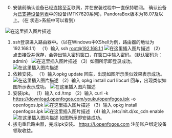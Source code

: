 0. 安装前确认设备已经连接至互联网，并在安装过程中一直保持联网。
确认设备为[已支持设备列表](https://blog.csdn.net/weixin_44388511/article/details/87881369)中的设备(MTK7620系列)，PandoraBox版本为18.07及以上。（在 状态>系统中可以看到）

![在这里插入图片描述](https://img-blog.csdnimg.cn/20190225143232360.png?x-oss-process=image/watermark,type_ZmFuZ3poZW5naGVpdGk,shadow_10,text_aHR0cHM6Ly9ibG9nLmNzZG4ubmV0L3dlaXhpbl80NDM4ODUxMQ==,size_16,color_FFFFFF,t_70)
1. ssh登录进入路由器中。（以在Windows中XShell为例，路由器的地址为192.168.1.1）
   （1）输入 ssh root@192.168.1.1
![在这里插入图片描述](https://img-blog.csdnimg.cn/20190130173357274.png?x-oss-process=image/watermark,type_ZmFuZ3poZW5naGVpdGk,shadow_10,text_aHR0cHM6Ly9ibG9nLmNzZG4ubmV0L3dlaXhpbl80NDM4ODUxMQ==,size_16,color_FFFFFF,t_70)
 （2）点击接受并保存，会弹出输入密码窗口，在窗口中输入密码。（默认密码为：admin）
 ![在这里插入图片描述](https://img-blog.csdnimg.cn/20190130173523965.png?x-oss-process=image/watermark,type_ZmFuZ3poZW5naGVpdGk,shadow_10,text_aHR0cHM6Ly9ibG9nLmNzZG4ubmV0L3dlaXhpbl80NDM4ODUxMQ==,size_16,color_FFFFFF,t_70)
 （3）如图所示即登录成功。
![在这里插入图片描述](https://img-blog.csdnimg.cn/2019022514334132.png?x-oss-process=image/watermark,type_ZmFuZ3poZW5naGVpdGk,shadow_10,text_aHR0cHM6Ly9ibG9nLmNzZG4ubmV0L3dlaXhpbl80NDM4ODUxMQ==,size_16,color_FFFFFF,t_70)
2. 依赖安装。
（1）输入opkg update    回车，出现如图所示类似效果表示成功。
  ![在这里插入图片描述](https://img-blog.csdnimg.cn/20190225143427489.png?x-oss-process=image/watermark,type_ZmFuZ3poZW5naGVpdGk,shadow_10,text_aHR0cHM6Ly9ibG9nLmNzZG4ubmV0L3dlaXhpbl80NDM4ODUxMQ==,size_16,color_FFFFFF,t_70)
（2）输入 opkg install  curl  libcurl  回车，出现类似如图所示表示成功。
![在这里插入图片描述](https://img-blog.csdnimg.cn/2019022514422235.png)
3. 安装ipk。
（1）输入 cd /tmp
（2）输入 curl -k https://download.openfogos.com/youku/openfogos.ipk -o openfogos.ipk
![在这里插入图片描述](https://img-blog.csdnimg.cn/2019022514445782.png)
（3）输入 opkg install openfogos.ipk
![在这里插入图片描述](https://img-blog.csdnimg.cn/20190225144606110.png)
 （4) 输入 /etc/init.d/xc_cdn enable
 ![在这里插入图片描述](https://img-blog.csdnimg.cn/20190215102047882.png)
如图所示即安装成功。
4. 拔电重启路由器，完成ipk安装。
  https://i.openfogos.com  注册账户绑定设备领取收益。